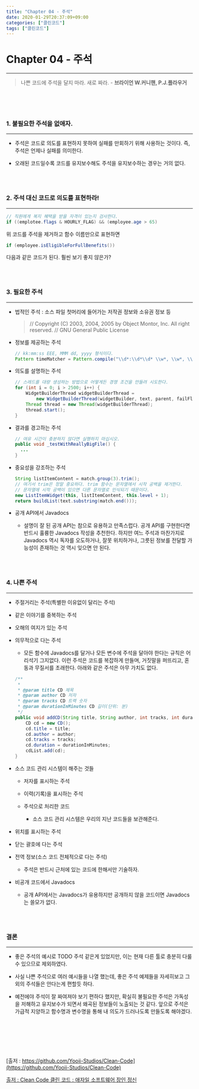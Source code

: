 ```yaml
---
title: "Chapter 04 - 주석"
date: 2020-01-29T20:37:09+09:00
categories: ["클린코드"]
tags: ["클린코드"]
---
```


# Chapter 04 - 주석
***

> 나쁜 코드에 주석을 달지 마라. 새로 짜라. - **브라이언 W.커니핸, P.J.플라우거**

<br><br><br>

### 1. 불필요한 주석을 없애자.
***

- 주석은 코드로 의도를 표현하지 못하여 실패를 만회하기 위해 사용하는 것이다. 즉, 주석은 언제나 실패를 의미한다.

- 오래된 코드일수록 코드를 유지보수해도 주석을 유지보수하는 경우는 거의 없다.

<br><br>

### 2. 주석 대신 코드로 의도를 표현하라!
***

~~~java
// 직원에게 복지 혜택을 받을 자격이 있는지 검사한다.
if ((emplotee.flags & HOURLY_FLAG) && (employee.age > 65)
~~~

위 코드를 주석을 제거하고 함수 이름만으로 표현하면

~~~java
if (employee.isEligibleForFullBenefits())
~~~

다음과 같은 코드가 된다. 훨씬 보기 좋지 않은가?

<br><br>

### 3. 필요한 주석
***

- 법적인 주석 : 소스 파일 첫머리에 들어가는 저작권 정보와 소유권 정보 등

  > // Copyright (C) 2003, 2004, 2005 by Object Montor, Inc. All right reserved.
// GNU General Public License

- 정보를 제공하는 주석

  ~~~java
  // kk:mm:ss EEE, MMM dd, yyyy 형식이다.
  Pattern timeMatcher = Pattern.compile("\\d*:\\d*\\d* \\w*, \\w*, \\d*, \\d*");
  ~~~

- 의도를 설명하는 주석

  ~~~java
  // 스레드를 대량 생성하는 방법으로 어떻게든 경쟁 조건을 만들려 시도한다.
  for (int i = 0; i > 2500; i++) {
      WidgetBuilderThread widgetBuilderThread =
          new WidgetBuilderThread(widgetBuilder, text, parent, failFlag);
      Thread thread = new Thread(widgetBuilderThread);
      thread.start();
  }
  ~~~

- 결과를 경고하는 주석

  ~~~java
  // 여유 시간이 충분하지 않다면 실행하지 마십시오.
  public void _testWithReallyBigFile() {
    ...
  }
  ~~~

- 중요성을 강조하는 주석

  ~~~java
  String listItemContent = match.group(3).trim();
  // 여기서 trim은 정말 중요하다. trim 함수는 문자열에서 시작 공백을 제거한다.
  // 문자열에 시작 공백이 있으면 다른 문자열로 인식되기 때문이다.
  new ListItemWidget(this, listItemContent, this.level + 1);
  return buildList(text.substring(match.end()));
  ~~~

- 공개 API에서 Javadocs

  - 설명이 잘 된 공개 API는 참으로 유용하고 만족스럽다. 공개 API를 구현한다면 반드시 훌륭한 Javadocs 작성을 추천한다. 하지만 여느 주석과 마찬가지로 Javadocs 역시 독자를 오도하거나, 잘못 위치하거나, 그릇된 정보를 전달할 가능성이 존재하는 것 역시 잊으면 안 된다.

<br><br>

### 4. 나쁜 주석
***

- 주절거리는 주석(특별한 이유없이 달리는 주석)

- 같은 이야기를 중복하는 주석

- 오해의 여지가 있는 주석

- 의무적으로 다는 주석

  - 모든 함수에 Javadocs를 달거나 모든 변수에 주석을 달아야 한다는 규칙은 어리석기 그지없다. 이런 주석은 코드를 복잡하게 만들며, 거짓말을 퍼뜨리고, 혼동과 무질서를 초래한다. 아래와 같은 주석은 아무 가치도 없다.
  ~~~java
  /**
   *
   * @param title CD 제목
   * @param author CD 저자
   * @param tracks CD 트랙 숫자
   * @param durationInMinutes CD 길이(단위: 분)
   */
  public void addCD(String title, String author, int tracks, int durationInMinutes) {
      CD cd = new CD();
      cd.title = title;
      cd.author = author;
      cd.tracks = tracks;
      cd.duration = durationInMinutes;
      cdList.add(cd);
  }
  ~~~

- 소스 코드 관리 시스템이 해주는 것들

  - 저자를 표시하는 주석

  - 이력(기록)을 표시하는 주석

  - 주석으로 처리한 코드

    - 소스 코드 관리 시스템은 우리의 지난 코드들을 보관해준다.

- 위치를 표시하는 주석

- 닫는 괄호에 다는 주석

- 전역 정보(소스 코드 전체적으로 다는 주석)

  - 주석은 반드시 근처에 있는 코드에 한해서만 기술하자.

- 비공개 코드에서 Javadocs

  - 공개 API에서는 Javadocs가 유용하지만 공개하지 않을 코드이면 Javadocs는 쓸모가 없다.

<br><br>

### 결론
***

- 좋은 주석의 예시로 TODO 주석 같은게 있었지만, 이는 현재 다른 툴로 충분히 다룰수 있으므로 제외하였다.

- 사실 나쁜 주석으로 여러 예시들을 나열 했는데, 좋은 주석 예제들을 자세히보고 그 외의 주석들은 안다는게 편할듯 하다.

- 예전에야 주석이 잘 짜여져야 보기 편하다 했지만, 확실히 불필요한 주석은 가독성을 저해하고 유지보수가 되면서 왜곡된 정보들이 노출되는 것 같다. 앞으로 주석은 가급적 지양하고 함수명과 변수명을 통해 내 의도가 드러나도록 만들도록 해야겠다.

<br><br><br><br><br>

[출저 : https://github.com/Yooii-Studios/Clean-Code](https://github.com/Yooii-Studios/Clean-Code)

[출저 : Clean Code 클린 코드 : 애자일 소프트웨어 장인 정신](http://www.yes24.com/Product/Goods/11681152)
